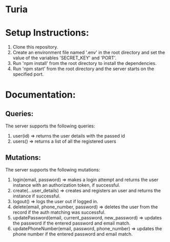# Turia

# Setup Instructions:
1. Clone this repository.
2. Create an environment file named '.env' in the root directory and set the value of the variables 'SECRET_KEY' and 'PORT'.                                                             
3. Run 'npm install' from the root directory to install the dependencies.
4. Run 'npm start' from the root directory and the server starts on the specified port.

# Documentation:

## Queries:
The server supports the following queries:
1. user(id) => returns the user details with the passed id
2. users() => returns a list of all the registered users

## Mutations:
The server supports the following mutations:
1. login(email, password) => makes a login attempt and returns the user instance with an authorization token, if successful.
2. create(...user_details) => creates and registers an user and returns the instance if successful.
3. logout() => logs the user out if logged in.   
4. delete(email, phone_number, password) => deletes the user from the record if the auth matching was successful.
5. updatePassword(email, current_password, new_password) => updates the password if the entered password and email match.
6. updatePhoneNumber(email, password, phone_number) => updates the phone number if the entered password and email match.
